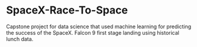 # SpaceX-Race-To-Space
Capstone project for data science that used machine learning for predicting the success of the SpaceX.  Falcon 9 first stage landing using historical lunch data. 
